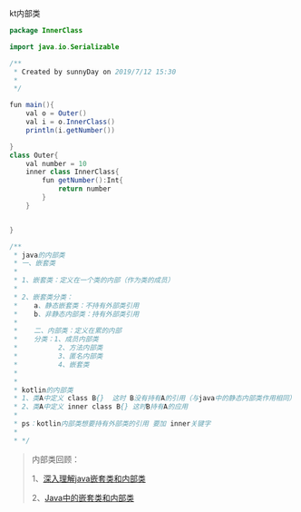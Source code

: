 kt内部类

```java
package InnerClass

import java.io.Serializable

/**
 * Created by sunnyDay on 2019/7/12 15:30
 *
 */

fun main(){
    val o = Outer()
    val i = o.InnerClass()
    println(i.getNumber())

}
class Outer{
    val number = 10
    inner class InnerClass{
        fun getNumber():Int{
            return number
        }
    }


}

/**
 * java的内部类
 * 一、嵌套类
 *
 * 1、嵌套类：定义在一个类的内部（作为类的成员）
 *
 * 2、嵌套类分类：
 *    a、静态嵌套类：不持有外部类引用
 *    b、非静态内部类：持有外部类引用
 *
 *    二、内部类：定义在累的内部
 *    分类：1、成员内部类
 *          2、方法内部类
 *          3、匿名内部类
 *          4、嵌套类
 *
 *
 * kotlin的内部类
 * 1、类A中定义 class B{}  这时 B没有持有A的引用（与java中的静态内部类作用相同）
 * 2、类A中定义 inner class B{} 这时B持有A的应用
 *
 * ps：kotlin内部类想要持有外部类的引用 要加 inner关键字
 *
 * */
```



> 内部类回顾：
>
> 1、[深入理解java嵌套类和内部类](https://blog.csdn.net/hguisu/article/details/7270086)
>
> 2、[Java中的嵌套类和内部类](https://www.cnblogs.com/littlepanpc/p/3778472.html)
